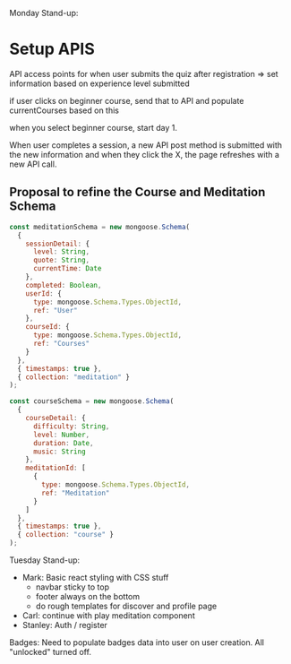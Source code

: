 Monday Stand-up:

# Setup APIS

API access points for when user submits the quiz after registration => set information based on experience level submitted

if user clicks on beginner course, send that to API and populate currentCourses based on this

when you select beginner course, start day 1.

When user completes a session, a new API post method is submitted with the new information and when they click the X, the page refreshes with a new API call.

## Proposal to refine the Course and Meditation Schema

```javascript
const meditationSchema = new mongoose.Schema(
  {
    sessionDetail: {
      level: String,
      quote: String,
      currentTime: Date
    },
    completed: Boolean,
    userId: {
      type: mongoose.Schema.Types.ObjectId,
      ref: "User"
    },
    courseId: {
      type: mongoose.Schema.Types.ObjectId,
      ref: "Courses"
    }
  },
  { timestamps: true },
  { collection: "meditation" }
);
```

```javascript
const courseSchema = new mongoose.Schema(
  {
    courseDetail: {
      difficulty: String,
      level: Number,
      duration: Date,
      music: String
    },
    meditationId: [
      {
        type: mongoose.Schema.Types.ObjectId,
        ref: "Meditation"
      }
    ]
  },
  { timestamps: true },
  { collection: "course" }
);
```

Tuesday Stand-up: 

- Mark: Basic react styling with CSS stuff 
  - navbar sticky to top
  - footer always on the bottom
  - do rough templates for discover and profile page
- Carl: continue with play meditation component
- Stanley: Auth / register


Badges: 
Need to populate badges data into user on user creation. All "unlocked" turned off. 